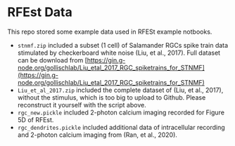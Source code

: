 # RFEst Data

This repo stored some example data used in RFESt example notbooks.

- `stnmf.zip` included a subset (1 cell) of Salamander RGCs spike train data stimulated by checkerboard white noise (Liu, et al., 2017). Full dataset can be download from [https://gin.g-node.org/gollischlab/Liu_etal_2017_RGC_spiketrains_for_STNMF](https://gin.g-node.org/gollischlab/Liu_etal_2017_RGC_spiketrains_for_STNMF)
- `Liu_et_al_2017.zip` included the complete dataset of (Liu, et al., 2017), without the stimulus, which is too big to upload to Github. Please reconstruct it yourself with the script above.
- `rgc_new.pickle` included 2-photon calcium imaging recorded for Figure 5D of RFEst.
- `rgc_dendrites.pickle` included additional data of intracellular recording and 2-photon calcium imaging from (Ran, et al., 2020). 